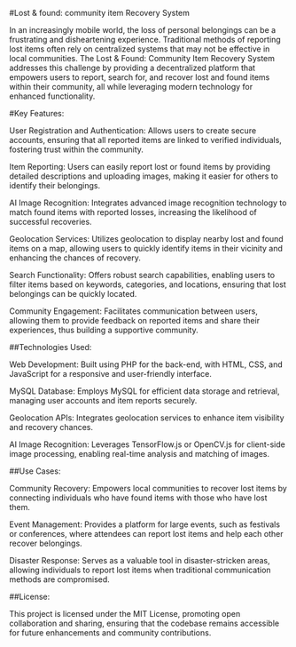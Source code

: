 #Lost & found: community item Recovery System

In an increasingly mobile world, the loss of personal belongings can be a frustrating and disheartening experience. Traditional methods of reporting lost items often rely on centralized systems that may not be effective in local communities. The Lost & Found: Community Item Recovery System addresses this challenge by providing a decentralized platform that empowers users to report, search for, and recover lost and found items within their community, all while leveraging modern technology for enhanced functionality.

#Key Features:

User Registration and Authentication: Allows users to create secure accounts, ensuring that all reported items are linked to verified individuals, fostering trust within the community.

Item Reporting: Users can easily report lost or found items by providing detailed descriptions and uploading images, making it easier for others to identify their belongings.

AI Image Recognition: Integrates advanced image recognition technology to match found items with reported losses, increasing the likelihood of successful recoveries.

Geolocation Services: Utilizes geolocation to display nearby lost and found items on a map, allowing users to quickly identify items in their vicinity and enhancing the chances of recovery.

Search Functionality: Offers robust search capabilities, enabling users to filter items based on keywords, categories, and locations, ensuring that lost belongings can be quickly located.

Community Engagement: Facilitates communication between users, allowing them to provide feedback on reported items and share their experiences, thus building a supportive community.


##Technologies Used:

Web Development: Built using PHP for the back-end, with HTML, CSS, and JavaScript for a responsive and user-friendly interface.

MySQL Database: Employs MySQL for efficient data storage and retrieval, managing user accounts and item reports securely.

Geolocation APIs: Integrates geolocation services to enhance item visibility and recovery chances.

AI Image Recognition: Leverages TensorFlow.js or OpenCV.js for client-side image processing, enabling real-time analysis and matching of images.

##Use Cases:

Community Recovery: Empowers local communities to recover lost items by connecting individuals who have found items with those who have lost them.

Event Management: Provides a platform for large events, such as festivals or conferences, where attendees can report lost items and help each other recover belongings.

Disaster Response: Serves as a valuable tool in disaster-stricken areas, allowing individuals to report lost items when traditional communication methods are compromised.

##License:

This project is licensed under the MIT License, promoting open collaboration and sharing, ensuring that the codebase remains accessible for future enhancements and community contributions.
